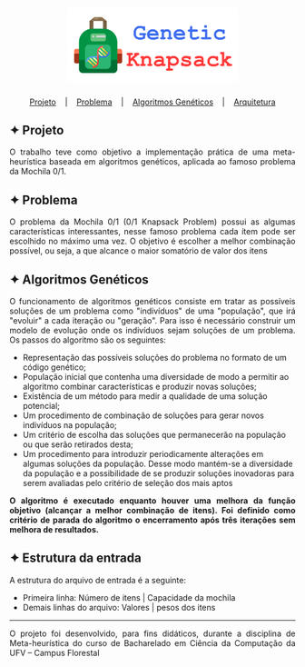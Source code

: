 <h1 align="center">
    <img alt="Logo" title="Knapsack" src="images/Knapsack.svg" width="300px" />
</h1>

<p align="center">
  <a href="#-projeto">Projeto</a>
  &nbsp;&nbsp;&nbsp;|&nbsp;&nbsp;&nbsp;
  <a href="#-problema">Problema</a>
  &nbsp;&nbsp;&nbsp;|&nbsp;&nbsp;&nbsp;
  <a href="#-algoritmos-genéticos">Algoritmos Genéticos</a>
  &nbsp;&nbsp;&nbsp;|&nbsp;&nbsp;&nbsp;
  <a href="#-estrutura-da-entrada">Arquitetura</a>
</p>

## ✦ Projeto
<p align="justify">O trabalho teve como objetivo a implementação prática de uma meta-heurística baseada em algoritmos genéticos, aplicada ao famoso problema da Mochila 0/1.</p>

## ✦ Problema
<p align="justify">O problema da Mochila 0/1 (0/1 Knapsack Problem) possui as algumas características interessantes, nesse famoso problema cada ítem pode ser escolhido no máximo uma vez. O objetivo é escolher a melhor combinação possível, ou seja, a que alcance o maior somatório de valor dos itens</p>

## ✦ Algoritmos Genéticos
<p align="justify">O funcionamento de algoritmos genéticos consiste em tratar as possíveis soluções de um problema como "indivíduos" de uma "população", que irá "evoluir" a cada iteração ou "geração". Para isso é necessário construir um modelo de evolução onde os indivíduos sejam soluções de um problema. Os passos do algoritmo são os seguintes:</p>

- Representação das possíveis soluções do problema no formato de um código genético;
- População inicial que contenha uma diversidade de modo a permitir ao algoritmo combinar características e produzir novas soluções;
- Existência de um método para medir a qualidade de uma solução potencial;
- Um procedimento de combinação de soluções para gerar novos indivíduos na população;
- Um critério de escolha das soluções que permanecerão na população ou que serão retirados desta;
- Um procedimento para introduzir periodicamente alterações em algumas soluções da população. Desse modo mantém-se a diversidade da população e a possibilidade de se produzir soluções inovadoras para serem avaliadas pelo critério de seleção dos mais aptos

<p align="justify"><b>O algoritmo é executado enquanto houver uma melhora da função objetivo (alcançar a melhor combinação de itens). Foi definido como critério de parada do algoritmo o encerramento após três iterações sem melhora de resultados.</b></p>

## ✦ Estrutura da entrada
<p align="justify">A estrutura do arquivo de entrada é a seguinte:</p>

- Primeira linha: Número de itens | Capacidade da mochila
- Demais linhas do arquivo: Valores | pesos dos itens

---

<p align="justify">O projeto foi desenvolvido, para fins didáticos, durante a disciplina de Meta-heurística do curso de Bacharelado em Ciência da Computação da UFV – Campus Florestal</p>
